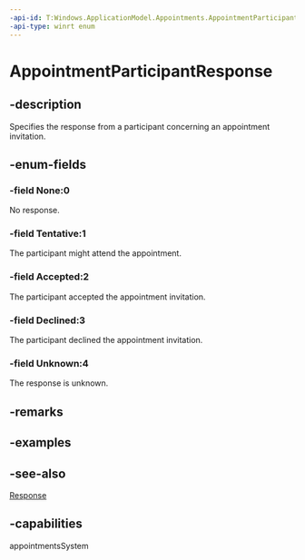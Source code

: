 ```yaml
---
-api-id: T:Windows.ApplicationModel.Appointments.AppointmentParticipantResponse
-api-type: winrt enum
---
```


<!-- Enumeration syntax
public enum Windows.ApplicationModel.Appointments.AppointmentParticipantResponse : int
-->

# AppointmentParticipantResponse

## -description
Specifies the response from a participant concerning an appointment invitation.

## -enum-fields
### -field None:0
No response.

### -field Tentative:1
The participant might attend the appointment.

### -field Accepted:2
The participant accepted the appointment invitation.

### -field Declined:3
The participant declined the appointment invitation.

### -field Unknown:4
The response is unknown.


## -remarks

## -examples

## -see-also
[Response](appointmentinvitee_response.md)
## -capabilities
appointmentsSystem
